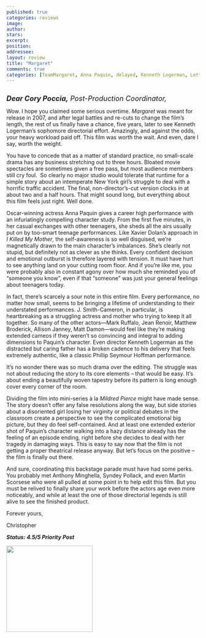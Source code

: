 ```yaml
---
published: true
categories: reviews
image:
author: 
stars: 
excerpt: 
position: 
addressee: 
layout: review
title: "Margaret"
comments: true
categories: [TeamMargaret, Anna Paquin, delayed, Kenneth Logerman, Letters, Margaret, Mayy Damon, netflix.ca, release, Team Margaret]
---
```

<div><p><span class="full-image-block ssNonEditable"><span><a href="/letters/2012/8/1/margaret.html"><img src="http://static.squarespace.com/static/5005f6bcc4aa41161b33e89e/5329cf1fe4b07c068ebf74de/5329cf1fe4b07c068ebf75ea/1343843400093/Margaret.jpg" alt="" /></a></span></span></p>
<p><em style="font-size:130%;"><strong>Dear Cory Poccia,</strong> Post-Production Coordinator,</em></p>
<p>Wow. I hope you claimed some serious overtime. <em>Margaret </em>was meant for release in 2007, and after legal battles and re-cuts to change the film&rsquo;s length, the rest of us finally have a chance, five years, later to see Kenneth Logerman&rsquo;s sophomore directorial effort. Amazingly, and against the odds, your heavy workload paid off. This film was worth the wait. And even, dare I say, worth the weight.</p>
<p>You have to concede that as a matter of standard practice, no small-scale drama has any business stretching out to three hours. Bloated movie spectacles are sometimes given a free pass, but most audience members still cry foul. &nbsp;So clearly no major studio would tolerate that runtime for a simple story about an intemperate New York girl&rsquo;s struggle to deal with a horrific traffic accident. The final, non-director&rsquo;s-cut version clocks in at about two and a half hours. That might sound long, but everything about this film feels just right. Well done.</p>
<p>Oscar-winning actress Anna Paquin gives a career high performance with an infuriatingly compelling character study. From the first five minutes, in her casual exchanges with other teenagers, she sheds all the airs usually put on by too-smart teenage performances. Like Xavier Dolan&rsquo;s approach in <em>I Killed My Mother</em>, the self-awareness is so well disguised, we&rsquo;re magnetically drawn to the main character&rsquo;s imbalances. She&rsquo;s clearly not stupid, but definitely not as clever as she thinks. Every confident decision and emotional outburst is therefore layered with tension. It must have hurt to see anything land on your cutting room floor. And if you&rsquo;re like me, you were probably also in constant agony over how much she reminded you of &ldquo;someone you know&rdquo;, even if that &ldquo;someone&rdquo; was just your general feelings about teenagers today.</p>
<p>In fact, there&rsquo;s scarcely a sour note in this entire film. Every performance, no matter how small, seems to be bringing a lifetime of understanding to their understated performances. J. Smith-Cameron, in particular, is heartbreaking as a struggling actress and mother who trying to keep it all together. So many of the other actors&mdash;Mark Ruffalo, Jean Renoir, Matthew Broderick, Allison Janney, Matt Damon&mdash;would feel like they&rsquo;re making extended cameos if they weren&rsquo;t so convincing and integral to adding dimensions to Paquin&rsquo;s character. Even director Kenneth Logerman as the distracted but caring father has a broken cadence to his delivery that feels extremely authentic, like a classic Phillip Seymour Hoffman performance.</p>
<p>It&rsquo;s no wonder there was so much drama over the editing. The struggle was not about reducing the story to its core elements &ndash; that would be easy. It&rsquo;s about ending a beautifully woven tapestry before its pattern is long enough cover every corner of the room.</p>
<p>Dividing the film into mini-series &agrave; la <em>Mildred Pierce</em> might have made sense. The story doesn&rsquo;t offer any false resolutions along the way, but side stories about a disoriented girl losing her virginity or political debates in the classroom create a perspective to see the complicated emotional big picture, but they do feel self-contained. And at least one extended exterior shot of Paquin&rsquo;s character walking into a hazy distance already has the feeling of an episode ending, right before she decides to deal with her tragedy in damaging ways. This is easy to say now that the film is not getting a proper theatrical release anyway. But let&rsquo;s focus on the positive &ndash; the film is finally out there.</p>
<p>And sure, coordinating this backstage parade must have had some perks. You probably met Anthony Minghella, Syndey Pollack, and even Martin Scorsese who were all pulled at some point in to help edit this film. But you must be relived to finally share your work before the actors age even more noticeably, and while at least the one of those directorial legends is still alive to see the finished product.</p>
<p>Forever yours,</p>
<p>Christopher</p>
<p><strong><em>Status: 4.5/5 Priority Post</em></strong></p>
<p><strong><em><span class="full-image-block ssNonEditable"><span><a href="http://www.zip.ca/browse/title.aspx?f=titleId%28203348%29"><img style="width:225px;" src="http://static.squarespace.com/static/5005f6bcc4aa41161b33e89e/5329cf1fe4b07c068ebf74de/5329cf20e4b07c068ebf7d4d/1343245704065/Rent-it-on-Zip.png" alt="" /></a></span></span><br /></em></strong></p></div>
